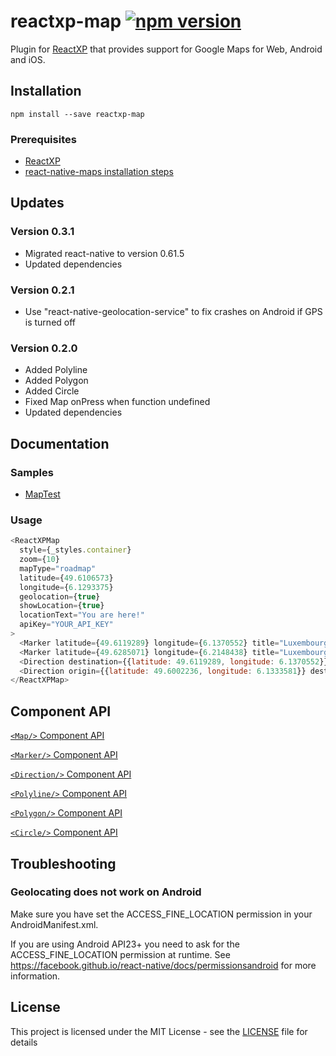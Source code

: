 # reactxp-map [![npm version](https://img.shields.io/npm/v/reactxp-map.svg?style=flat)](https://www.npmjs.com/package/reactxp-map)
Plugin for [ReactXP](https://microsoft.github.io/reactxp/) that provides support for Google Maps for Web, Android and iOS.

## Installation
```
npm install --save reactxp-map
```

### Prerequisites
* [ReactXP](https://github.com/microsoft/reactxp/)
* [react-native-maps installation steps](https://github.com/react-native-community/react-native-maps/blob/master/docs/installation.md)

## Updates
### Version 0.3.1
* Migrated react-native to version 0.61.5
* Updated dependencies

### Version 0.2.1
* Use "react-native-geolocation-service" to fix crashes on Android if GPS is turned off

### Version 0.2.0
* Added Polyline
* Added Polygon
* Added Circle
* Fixed Map onPress when function undefined
* Updated dependencies

## Documentation

### Samples
* [MapTest](https://github.com/Fulanko/reactxp-map/tree/master/samples/MapTest)

### Usage
```javascript
<ReactXPMap
  style={_styles.container}
  zoom={10}
  mapType="roadmap"
  latitude={49.6106573}
  longitude={6.1293375}
  geolocation={true}
  showLocation={true}
  locationText="You are here!"
  apiKey="YOUR_API_KEY"
>
  <Marker latitude={49.6119289} longitude={6.1370552} title="Luxembourg City" description="Capital city of Luxembourg" color="00c00c" onPress={this.showMessage}/>
  <Marker latitude={49.6285071} longitude={6.2148438} title="Luxembourg Airport" color="2fb6ab" onPress={this.showMessage}/>
  <Direction destination={{latitude: 49.6119289, longitude: 6.1370552}}/>
  <Direction origin={{latitude: 49.6002236, longitude: 6.1333581}} destination={{latitude: 49.609966, longitude: 6.129702}} travelMode="walking" strokeColor="red" strokeWidth={3}/>
</ReactXPMap>
```

## Component API

[`<Map/>` Component API](docs/map.md)

[`<Marker/>` Component API](docs/marker.md)

[`<Direction/>` Component API](docs/direction.md)

[`<Polyline/>` Component API](docs/polyline.md)

[`<Polygon/>` Component API](docs/polygon.md)

[`<Circle/>` Component API](docs/circle.md)

## Troubleshooting

### Geolocating does not work on Android

Make sure you have set the ACCESS_FINE_LOCATION permission in your AndroidManifest.xml.

If you are using Android API23+ you need to ask for the ACCESS_FINE_LOCATION permission at runtime.
See https://facebook.github.io/react-native/docs/permissionsandroid for more information.

## License
This project is licensed under the MIT License - see the [LICENSE](LICENSE) file for details
